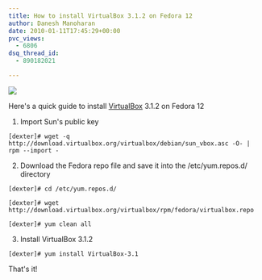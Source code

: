 ```yaml
---
title: How to install VirtualBox 3.1.2 on Fedora 12
author: Danesh Manoharan
date: 2010-01-11T17:45:29+00:00
pvc_views:
  - 6806
dsq_thread_id:
  - 890182021

---
```

![](/wp-content/uploads/2010/01/vbox_logo2_gradient.png)

Here's a quick guide to install [VirtualBox][1] 3.1.2 on Fedora 12

1. Import Sun's public key

`[dexter]# wget -q http://download.virtualbox.org/virtualbox/debian/sun_vbox.asc -O- | rpm --import -`

2. Download the Fedora repo file and save it into the /etc/yum.repos.d/ directory

`[dexter]# cd /etc/yum.repos.d/`

`[dexter]# wget http://download.virtualbox.org/virtualbox/rpm/fedora/virtualbox.repo`

`[dexter]# yum clean all`

3. Install VirtualBox 3.1.2

`[dexter]# yum install VirtualBox-3.1`

That's it!

 [1]: http://www.virtualbox.org/wiki/Linux_Downloads
